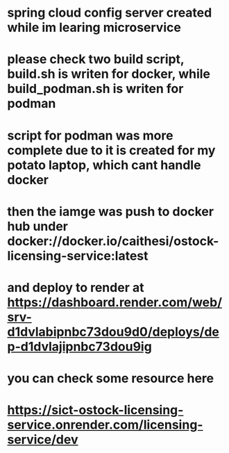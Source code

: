 # spring cloud config server created while im learing microservice

# please check two build script, build.sh is writen for docker, while build_podman.sh is writen for podman

# script for podman was more complete due to it is created for my potato laptop, which cant handle docker

# then the iamge was push to docker hub under docker://docker.io/caithesi/ostock-licensing-service:latest

# and deploy to render at https://dashboard.render.com/web/srv-d1dvlabipnbc73dou9d0/deploys/dep-d1dvlajipnbc73dou9ig

# you can check some resource here

# https://sict-ostock-licensing-service.onrender.com/licensing-service/dev
